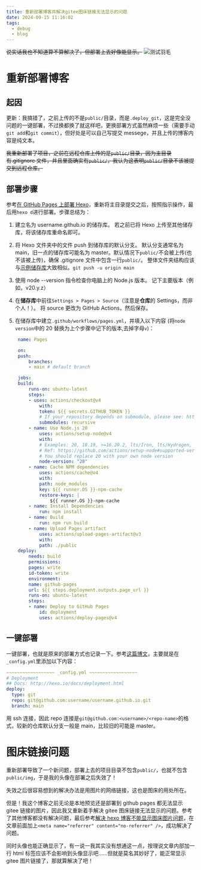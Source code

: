 ```yaml
---
title: 重新部署博客并解决gitee图床链接无法显示的问题
date: 2024-09-15 11:16:02
tags:
  - debug
  - blog
---
```


<meta name="referrer" content="no-referrer" />

~~说实话我也不知道算不算解决了，但部署上去好像能显示。~~
![测试羽毛](https://gitee.com/dwd1201/image/raw/master/202409120811764.jpg)

# 重新部署博客

## 起因

更新：我搞错了，之前上传的不是`public/`目录，而是`.deploy_git`，这是完全没问题的一键部署，不过换都换了就这样吧，更换部署方式虽然麻烦一些（需要手动`git add`和`git commit`），但好处是可以自己写提交 messege，并且上传的博客内容是纯文本。

~~我重新部署了项目，之前在远程仓库上传的是`public/`目录，因为主目录有.gitignore 文件，并且里面确实有`public/`，我认为这表明`public/`目录不该被提交到远程仓库。~~

## 部署步骤

参考[在 GitHub Pages 上部署 Hexo](https://hexo.io/zh-cn/docs/github-pages)，重新将主目录提交之后，按照指示操作，最后用`hexo d`进行部署。步骤总结为：

1. 建立名为 username.github.io 的储存库。 若之前已将 Hexo 上传至其他储存库，将该储存库重命名即可。
2. 将 Hexo 文件夹中的文件 push 到储存库的默认分支。 默认分支通常名为 main，旧一点的储存库可能名为 master。默认情况下`public/`不会被上传(也不该被上传)，确保 .gitignore 文件中包含一行`public/`。 整体文件夹结构应该与[示例储存库](https://github.com/hexojs/hexo-starter)大致相似。`git push -u origin main`
3. 使用 node --version 指令检查你电脑上的 Node.js 版本。 记下主要版本（例如，v20.y.z）
4. 在**储存库**中前往`Settings > Pages > Source`（注意是**仓库**的 Settings，而非个人！）。 将 source 更改为 GitHub Actions，然后保存。
5. 在储存库中建立`.github/workflows/pages.yml`，并填入以下内容 (将`node version`中的 20 替换为上个步骤中记下的版本,去掉字母`v`)：

   ```yml .github/workflows/pages.yml
    name: Pages

    on:
    push:
        branches:
        - main # default branch

    jobs:
    build:
        runs-on: ubuntu-latest
        steps:
        - uses: actions/checkout@v4
            with:
            token: ${{ secrets.GITHUB_TOKEN }}
            # If your repository depends on submodule, please see: https://github.com/actions/checkout
            submodules: recursive
        - name: Use Node.js 20
            uses: actions/setup-node@v4
            with:
            # Examples: 20, 18.19, >=16.20.2, lts/Iron, lts/Hydrogen, *, latest, current, node
            # Ref: https://github.com/actions/setup-node#supported-version-syntax
            # You should replace 20 with your own node version
            node-version: "20"
        - name: Cache NPM dependencies
            uses: actions/cache@v4
            with:
            path: node_modules
            key: ${{ runner.OS }}-npm-cache
            restore-keys: |
                ${{ runner.OS }}-npm-cache
        - name: Install Dependencies
            run: npm install
        - name: Build
            run: npm run build
        - name: Upload Pages artifact
            uses: actions/upload-pages-artifact@v3
            with:
            path: ./public
    deploy:
        needs: build
        permissions:
        pages: write
        id-token: write
        environment:
        name: github-pages
        url: ${{ steps.deployment.outputs.page_url }}
        runs-on: ubuntu-latest
        steps:
        - name: Deploy to GitHub Pages
            id: deployment
            uses: actions/deploy-pages@v4
   ```

## 一键部署

一键部署，也就是原来的部署方式也记录一下。参考[这篇博文](https://gist.github.com/btfak/18938572f5df000ebe06fbd1872e4e39)，主要就是在`_config.yml`里添加以下内容：

```yml _config.yml
~~~~~~~~~~~~~~~~~~ _config.yml ~~~~~~~~~~~~~~~~~~
# Deployment
## Docs: http://hexo.io/docs/deployment.html
deploy:
  type: git
  repo: git@github.com:username/username.github.io.git
  branch: main
```

用 ssh 连接，因此 repo 连接是`git@github.com:<username>/<repo-name>`的格式，较新的仓库默认分支一般是 main，比较旧的可能是 master。

# 图床链接问题

重新部署导致了一个新问题，部署上去的项目目录不包含`public/`，也就不包含`public/img`，于是我的头像在部署之后失效了！

失效之后很容易想到的解决办法是用图片的网络链接，这也是图床的用处所在。

但是！我这个博客之前无论是本地预览还是部署到 github pages 都无法显示 gitee 链接的图片，因此我又重新着手解决 gitee 图床链接无法显示的问题。参考了其他博客都没有解决问题，最后参考[解决 hexo 博客不能显示图床图片问题](https://cuiyuhao.com/posts/9d5b9135/)，在文章前面加上`<meta name="referrer" content="no-referrer" />`，成功解决了问题。

同时头像也能正确显示了，有一说一我其实没有想通这一点，按理说文章内部加一行 html 标签应该不会影响到头像显示吧……但就是莫名其妙好了，能正常显示 gitee 图片链接了，那就算解决了吧！
